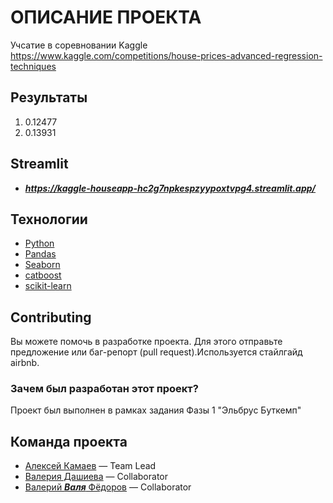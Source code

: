 # ОПИСАНИЕ ПРОЕКТА 

Учсатие в соревновании Kaggle
https://www.kaggle.com/competitions/house-prices-advanced-regression-techniques

## Результаты
1. 0.12477
2. 0.13931

## Streamlit

+ ***https://kaggle-houseapp-hc2g7npkespzyypoxtvpg4.streamlit.app/***


## Технологии
- [Python](https://www.python.org/)
- [Pandas](https://pandas.pydata.org/)
- [Seaborn](https://seaborn.pydata.org/)
- [catboost](https://catboost.ai/)
- [scikit-learn](scikit-learn.org/)


## Contributing
Вы можете помочь в разработке проекта. Для этого отправьте предложение или баг-репорт (pull request).Используется стайлгайд airbnb. 


### Зачем был разработан этот проект?
Проект был выполнен в рамках задания Фазы 1 "Эльбрус Буткемп"

## Команда проекта
- [Алексей Камаев](https://github.com/AlexeyKamaev) — Team Lead
- [Валерия Дашиева](https://github.com/valeriedaash) — Collaborator
- [Валерий ***Валя*** Фёдоров](https://github.com/Valera4096) — Collaborator
